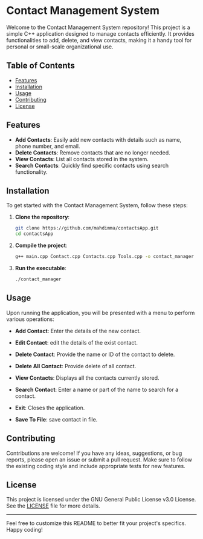 # Contact Management System

Welcome to the Contact Management System repository! This project is a simple C++ application designed to manage contacts efficiently. It provides functionalities to add, delete, and view contacts, making it a handy tool for personal or small-scale organizational use.

## Table of Contents

- [Features](#features)
- [Installation](#installation)
- [Usage](#usage)
- [Contributing](#contributing)
- [License](#license)

## Features

- **Add Contacts**: Easily add new contacts with details such as name, phone number, and email.
- **Delete Contacts**: Remove contacts that are no longer needed.
- **View Contacts**: List all contacts stored in the system.
- **Search Contacts**: Quickly find specific contacts using search functionality.

## Installation

To get started with the Contact Management System, follow these steps:

1. **Clone the repository**:

   ```sh
   git clone https://github.com/mahdimma/contactsApp.git
   cd contactsApp
   ```

2. **Compile the project**:

   ```sh
   g++ main.cpp Contact.cpp Contacts.cpp Tools.cpp -o contact_manager
   ```

3. **Run the executable**:
   ```sh
   ./contact_manager
   ```

## Usage

Upon running the application, you will be presented with a menu to perform various operations:

- **Add Contact**: Enter the details of the new contact.
- **Edit Contact**: edit the details of the exist contact.

- **Delete Contact**: Provide the name or ID of the contact to delete.
- **Delete All Contact**: Provide delete of all contact.
- **View Contacts**: Displays all the contacts currently stored.
- **Search Contact**: Enter a name or part of the name to search for a contact.
- **Exit**: Closes the application.
- **Save To File**: save contact in file.

## Contributing

Contributions are welcome! If you have any ideas, suggestions, or bug reports, please open an issue or submit a pull request. Make sure to follow the existing coding style and include appropriate tests for new features.

## License

This project is licensed under the GNU General Public License v3.0 License. See the [LICENSE](LICENSE) file for more details.

---

Feel free to customize this README to better fit your project's specifics. Happy coding!

